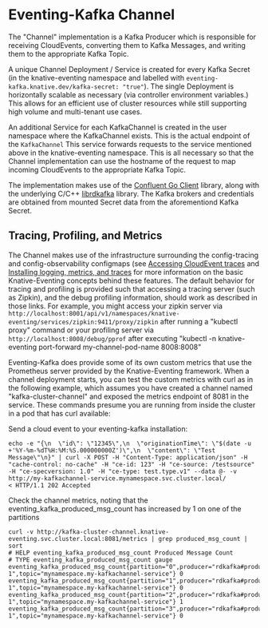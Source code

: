 # Eventing-Kafka Channel

The "Channel" implementation is a Kafka Producer which is responsible for
receiving CloudEvents, converting them to Kafka Messages, and writing them
to the appropriate Kafka Topic.

A unique Channel Deployment / Service is created for every Kafka Secret (in
the knative-eventing namespace and labelled with
`eventing-kafka.knative.dev/kafka-secret: "true"`).  The single Deployment
is horizontally scalable as necessary (via controller environment variables.) This
allows for an efficient use of cluster resources while still supporting high
volume and multi-tenant use cases.

An additional Service for each KafkaChannel is created in the user namespace
where the KafkaChannel exists.  This is the actual endpoint of the `KafkaChannel`
This service forwards requests to the service mentioned above in the
knative-eventing namespace.  This is all necessary so that the Channel
implementation can use the hostname of the request to map incoming CloudEvents
to the appropriate Kafka Topic.

The implementation makes use of the
[Confluent Go Client](https://github.com/confluentinc/confluent-kafka-go)
library, along with the underlying C/C++
[librdkafka](https://github.com/edenhill/librdkafka) library.
The Kafka brokers and credentials are obtained from mounted Secret data
from the aforementiond Kafka Secret.

## Tracing, Profiling, and Metrics

The Channel makes use of the infrastructure surrounding the config-tracing and config-observability
configmaps (see [Accessing CloudEvent traces](https://knative.dev/docs/eventing/accessing-traces) and
[Installing logging, metrics, and traces](https://knative.dev/docs/serving/installing-logging-metrics-traces)
for more information on the basic Knative-Eventing concepts behind these features.  The default behavior for
tracing and profiling is provided such that accessing a tracing server (such as Zipkin), and the debug profiling
information, should work as described in those links.  For example, you might access your zipkin server
via `http://localhost:8001/api/v1/namespaces/knative-eventing/services/zipkin:9411/proxy/zipkin` after running a
"kubectl proxy" command or your profiling server via `http://localhost:8008/debug/pprof` after executing
"kubectl -n knative-eventing port-forward my-channel-pod-name 8008:8008"

Eventing-Kafka does provide some of its own custom metrics that use the Prometheus server provided by
the Knative-Eventing framework.  When a channel deployment starts, you can test the custom metrics with curl as in the
following example, which assumes you have created a channel named "kafka-cluster-channel" and exposed the metrics
endpoint of 8081 in the service.  These commands presume you are running from inside the cluster in a pod that has
curl available:

Send a cloud event to your eventing-kafka installation:

```
echo -e "{\n  \"id\": \"12345\",\n  \"originationTime\": \"$(date -u +'%Y-%m-%dT%H:%M:%S.000000000Z')\",\n  \"content\": \"Test Message\"\n}" | curl -X POST -H "Content-Type: application/json" -H "cache-control: no-cache" -H "ce-id: 123" -H "ce-source: /testsource" -H "ce-specversion: 1.0" -H "ce-type: test.type.v1" --data @- -v http://my-kafkachannel-service.mynamespace.svc.cluster.local/
< HTTP/1.1 202 Accepted
```

Check the channel metrics, noting that the eventing_kafka_produced_msg_count has increased by 1 on one of the partitions

```
curl -v http://kafka-cluster-channel.knative-eventing.svc.cluster.local:8081/metrics | grep produced_msg_count | sort
# HELP eventing_kafka_produced_msg_count Produced Message Count
# TYPE eventing_kafka_produced_msg_count gauge
eventing_kafka_produced_msg_count{partition="0",producer="rdkafka#producer-1",topic="mynamespace.my-kafkachannel-service"} 0
eventing_kafka_produced_msg_count{partition="1",producer="rdkafka#producer-1",topic="mynamespace.my-kafkachannel-service"} 0
eventing_kafka_produced_msg_count{partition="2",producer="rdkafka#producer-1",topic="mynamespace.my-kafkachannel-service"} 1
eventing_kafka_produced_msg_count{partition="3",producer="rdkafka#producer-1",topic="mynamespace.my-kafkachannel-service"} 0
```
